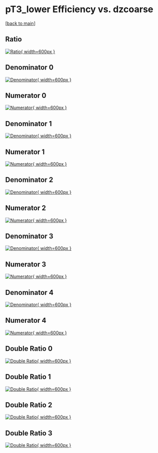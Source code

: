 # pT3_lower Efficiency vs. dzcoarse

[[back to main](./)]



## Ratio

[![Ratio](../mtv/var/pT3_lower_vtr_11_0_eff_dzcoarse.png){ width=600px }](../mtv/var/pT3_lower_vtr_11_0_eff_dzcoarse.pdf)

## Denominator 0

[![Denominator](../mtv/den/pT3_lower_vtr_11_0_eff_dzcoarse_den0.png){ width=600px }](../mtv/den/pT3_lower_vtr_11_0_eff_dzcoarse_den0.pdf)

## Numerator 0

[![Numerator](../mtv/num/pT3_lower_vtr_11_0_eff_dzcoarse_num0.png){ width=600px }](../mtv/num/pT3_lower_vtr_11_0_eff_dzcoarse_num0.pdf)

## Denominator 1

[![Denominator](../mtv/den/pT3_lower_vtr_11_0_eff_dzcoarse_den1.png){ width=600px }](../mtv/den/pT3_lower_vtr_11_0_eff_dzcoarse_den1.pdf)

## Numerator 1

[![Numerator](../mtv/num/pT3_lower_vtr_11_0_eff_dzcoarse_num1.png){ width=600px }](../mtv/num/pT3_lower_vtr_11_0_eff_dzcoarse_num1.pdf)

## Denominator 2

[![Denominator](../mtv/den/pT3_lower_vtr_11_0_eff_dzcoarse_den2.png){ width=600px }](../mtv/den/pT3_lower_vtr_11_0_eff_dzcoarse_den2.pdf)

## Numerator 2

[![Numerator](../mtv/num/pT3_lower_vtr_11_0_eff_dzcoarse_num2.png){ width=600px }](../mtv/num/pT3_lower_vtr_11_0_eff_dzcoarse_num2.pdf)

## Denominator 3

[![Denominator](../mtv/den/pT3_lower_vtr_11_0_eff_dzcoarse_den3.png){ width=600px }](../mtv/den/pT3_lower_vtr_11_0_eff_dzcoarse_den3.pdf)

## Numerator 3

[![Numerator](../mtv/num/pT3_lower_vtr_11_0_eff_dzcoarse_num3.png){ width=600px }](../mtv/num/pT3_lower_vtr_11_0_eff_dzcoarse_num3.pdf)

## Denominator 4

[![Denominator](../mtv/den/pT3_lower_vtr_11_0_eff_dzcoarse_den4.png){ width=600px }](../mtv/den/pT3_lower_vtr_11_0_eff_dzcoarse_den4.pdf)

## Numerator 4

[![Numerator](../mtv/num/pT3_lower_vtr_11_0_eff_dzcoarse_num4.png){ width=600px }](../mtv/num/pT3_lower_vtr_11_0_eff_dzcoarse_num4.pdf)

## Double Ratio 0

[![Double Ratio](../mtv/ratio/pT3_lower_vtr_11_0_eff_dzcoarse_ratio0.png){ width=600px }](../mtv/ratio/pT3_lower_vtr_11_0_eff_dzcoarse_ratio0.pdf)

## Double Ratio 1

[![Double Ratio](../mtv/ratio/pT3_lower_vtr_11_0_eff_dzcoarse_ratio1.png){ width=600px }](../mtv/ratio/pT3_lower_vtr_11_0_eff_dzcoarse_ratio1.pdf)

## Double Ratio 2

[![Double Ratio](../mtv/ratio/pT3_lower_vtr_11_0_eff_dzcoarse_ratio2.png){ width=600px }](../mtv/ratio/pT3_lower_vtr_11_0_eff_dzcoarse_ratio2.pdf)

## Double Ratio 3

[![Double Ratio](../mtv/ratio/pT3_lower_vtr_11_0_eff_dzcoarse_ratio3.png){ width=600px }](../mtv/ratio/pT3_lower_vtr_11_0_eff_dzcoarse_ratio3.pdf)

